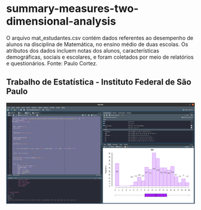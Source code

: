 # summary-measures-two-dimensional-analysis
O arquivo mat_estudantes.csv contém dados referentes ao desempenho de alunos na disciplina de Matemática, no ensino médio de duas escolas. Os atributos dos dados incluem notas dos alunos, características demográficas, sociais e escolares, e foram coletados por meio de relatórios e questionários.  Fonte: Paulo Cortez.

## Trabalho de Estatística - Instituto Federal de São Paulo
<img src="./src/description/wallpaper.png">

